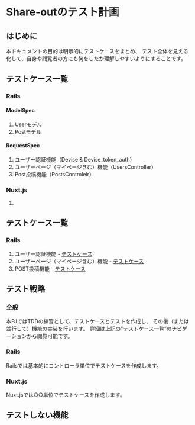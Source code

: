 # Share-outのテスト計画

## はじめに

本ドキュメントの目的は明示的にテストケースをまとめ、
テスト全体を見える化して、自身や閲覧者の方にも何をしたか理解しやすいようにすることです。

## テストケース一覧

### Rails
#### ModelSpec
1. Userモデル
2. Postモデル

#### RequestSpec
1. ユーザー認証機能（Devise & Devise_token_auth）
2. ユーザーページ（マイページ含む）機能（UsersController）
3. Post投稿機能（PostsControlelr）

### Nuxt.js

1. 

## テストケース一覧

### Rails

1. ユーザー認証機能 - [テストケース](./testcases/UserAuth.md)
2. ユーザーページ（マイページ含む）機能 - [テストケース](./testcases/UserPage.md)
3. POST投稿機能 - [テストケース](./testcases/Posts.md)

## テスト戦略

### 全般

本PJではTDDの練習として、テストケースとテストを作成し、
その後（または並行して）機能の実装を行います。
詳細は上記の"テストケース一覧”のナビゲーションから閲覧可能です。

### Rails

Railsでは基本的にコントローラ単位でテストケースを作成します。

### Nuxt.js

Nuxt.jsでは○○単位でテストケースを作成します。

## テストしない機能

